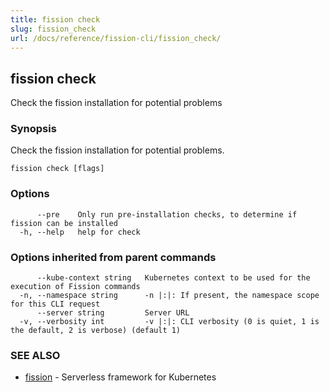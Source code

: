 ```yaml
---
title: fission check
slug: fission_check
url: /docs/reference/fission-cli/fission_check/
---
```

## fission check

Check the fission installation for potential problems

### Synopsis

Check the fission installation for potential problems.

```
fission check [flags]
```

### Options

```
      --pre    Only run pre-installation checks, to determine if fission can be installed
  -h, --help   help for check
```

### Options inherited from parent commands

```
      --kube-context string   Kubernetes context to be used for the execution of Fission commands
  -n, --namespace string      -n |:|: If present, the namespace scope for this CLI request
      --server string         Server URL
  -v, --verbosity int         -v |:|: CLI verbosity (0 is quiet, 1 is the default, 2 is verbose) (default 1)
```

### SEE ALSO

* [fission](/docs/reference/fission-cli/fission/)	 - Serverless framework for Kubernetes

